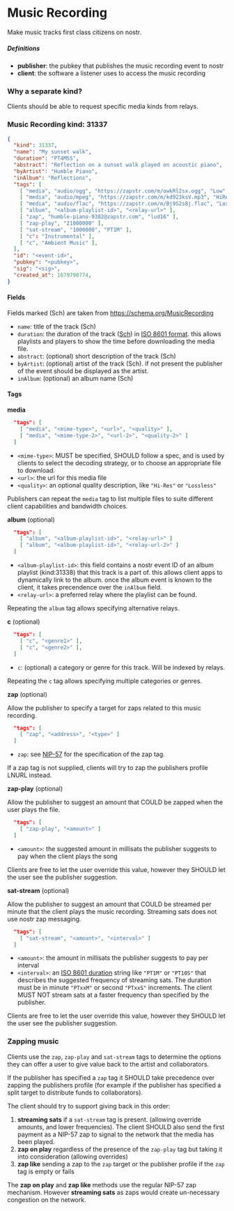 # Music Recording

Make music tracks first class citizens on nostr.

##### Definitions

 - **publisher**: the pubkey that publishes the music recording event to nostr
 - **client**: the software a listener uses to access the music recording

### Why a separate kind?

Clients should be able to request specific media kinds from relays.

### Music Recording kind: 31337

```JSON
{
  "kind": 31337,
  "name": "My sunset walk",
  "duration": "PT4M5S",
  "abstract": "Reflection on a sunset walk played on acoustic piano",
  "byArtist": "Humble Piano",
  "inAlbum": "Reflections",
  "tags": [
    [ "media", "audio/ogg", "https://zapstr.com/m/owkRl2sx.ogg", "Low" ],
    [ "media", "audio/mpeg", "https://zapstr.com/m/kd923ksV.mp3", "HiRes" ],
    [ "media", "audio/flac", "https://zapstr.com/m/Bj9S2s8j.flac", "Lossless" ],
    [ "album", "<album-playlist-id>", "<relay-url>" ],
    [ "zap", "humble-piano-9382@zapstr.com", "lud16" ],
    [ "zap-play", "21000000" ],
    [ "sat-stream", "1000000", "PT1M" ],
    [ "c": "Instrumental" ],
    [ "c", "Ambient Music" ],
  ],
  "id": "<event-id>",
  "pubkey": "<pubkey>",
  "sig": "<sig>",
  "created_at": 1679790774,
}
```

#### Fields

Fields marked (Sch) are taken from https://schema.org/MusicRecording

 - `name`: title of the track (Sch)
 - `duration`: the duration of the track ([Sch](https://schema.org/duration)) in [ISO 8601 format](https://en.wikipedia.org/wiki/ISO_8601#Durations). this allows playlists and players to show the time before downloading the media file.
 - `abstract`: (optional) short description of the track (Sch)
 - `byArtist`: (optional) artist of the track (Sch).
	if not present the publisher of the event should be displayed as the artist.
 - `inAlbum`: (optional) an album name (Sch)
 
#### Tags

**media**

```JSON
  "tags": [
  	[ "media", "<mime-type>", "<url>", "<quality>" ],
  	[ "media", "<mime-type-2>", "<url-2>", "<quality-2>" ]
  ]
```

 - `<mime-type>`: MUST be specified, SHOULD follow a spec, and is used by clients to select the decoding strategy, or to choose an appropriate file to download.
 - `<url>`: the url for this media file
 - `<quality>`: an optional quality description, like `"Hi-Res"` or `"Lossless"`

Publishers can repeat the `media` tag to list multiple files to suite different client capabilities and bandwidth choices.
 
**album** (optional)
 
```JSON
  "tags": [
  	[ "album", "<album-playlist-id>", "<relay-url>" ]
  	[ "album", "<album-playlist-id>", "<relay-url-2>" ]
  ]

```

 - `<album-playlist-id>`: this field contains a nostr event ID of an album playlist (kind:31338) that this track is a part of. this allows client apps to dynamically link to the album. once the album event is known to the client, it takes precendence over the `inAlbum` field.
 - `<relay-url>`: a preferred relay where the playlist can be found.

Repeating the `album` tag allows specifying alternative relays.

**c** (optional)

```JSON
  "tags": [
    [ "c", "<genre1>" ],
    [ "c", "<genre2>" ],
  ]
```

 - `c`: (optional) a category or genre for this track. Will be indexed by relays.

Repeating the `c` tag allows specifying multiple categories or genres.

**zap** (optional)

Allow the publisher to specify a target for zaps related to this music recording.

```JSON
  "tags": [
  	[ "zap", "<address>", "<type>" ]
  ]
```

 - `zap`: see [NIP-57](57.md#appendix-g-zap-tag-on-zapped-event) for the specification of the zap tag.

If a zap tag is not supplied, clients will try to zap the publishers profile LNURL instead.

**zap-play** (optional)

Allow the publisher to suggest an amount that COULD be zapped when the user plays the file.

```JSON
  "tags": [
  	[ "zap-play", "<amount>" ]
  ]
```
 - `<amount>`: the suggested amount in millisats the publisher suggests to pay when the client plays the song

Clients are free to let the user override this value, however they SHOULD let the user see the publisher suggestion.

**sat-stream** (optional)

Allow the publisher to suggest an amount that COULD be streamed per minute that the client plays the music recording. Streaming sats does not use nostr zap messaging.

```JSON
  "tags": [
  	[ "sat-stream", "<amount>", "<interval>" ]
  ]
```

 - `<amount>`: the amount in millisats the publisher suggests to pay per interval
 - `<interval>`: an [ISO 8601 duration](https://en.wikipedia.org/wiki/ISO_8601#Durations) string like `"PT1M"` or `"PT10S"` that describes the suggested frequency of streaming sats. The duration must be in minute `"PTxxM"` or second `"PTxxS"` increments. The client MUST NOT stream sats at a faster frequency than specified by the publisher.

Clients are free to let the user override this value, however they SHOULD let the user see the publisher suggestion.

### Zapping music

Clients use the `zap`, `zap-play` and `sat-stream` tags to determine the options they can offer a user to give value back to the artist and collaborators.

If the publisher has specified a `zap` tag it SHOULD take precedence over zapping the publishers profile (for example if the publisher has specified a split target to distribute funds to collaborators).

The client should try to support giving back in this order:

1. **streaming sats** if a `sat-stream` tag is present. (allowing override amounts, and lower frequencies). The client SHOULD also send the first payment as a NIP-57 zap to signal to the network that the media has been played.
2. **zap on play** regardless of the presence of the `zap-play` tag but taking it into consideration (allowing overrides)
3. **zap like** sending a zap to the `zap` target or the publisher profile if the `zap` tag is empty or fails

The **zap on play** and **zap like** methods use the regular NIP-57 zap mechanism. However **streaming sats** as zaps would create un-necessary congestion on the network.
